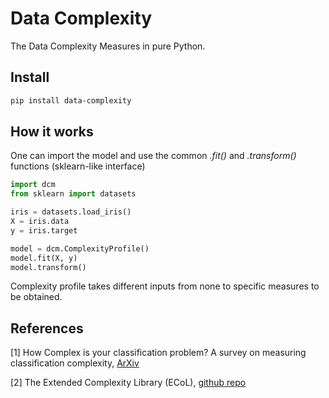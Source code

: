 # Data Complexity

The Data Complexity Measures in pure Python.

## Install

```bash
pip install data-complexity
```

## How it works

One can import the model and use the common _.fit()_ and 
_.transform()_ functions (sklearn-like interface)

```python
import dcm
from sklearn import datasets

iris = datasets.load_iris()
X = iris.data
y = iris.target

model = dcm.ComplexityProfile()
model.fit(X, y)
model.transform()
```

Complexity profile takes different inputs from none to 
specific measures to be obtained.

## References

[1] How Complex is your classification problem? A survey on measuring 
classification complexity, [ArXiv](https://arxiv.org/abs/1808.03591)

[2] The Extended Complexity Library (ECoL), 
[github repo](https://github.com/lpfgarcia/ECoL)
